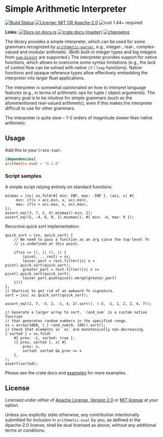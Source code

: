 # Simple Arithmetic Interpreter

[![Build Status](https://github.com/slowli/arithmetic-parser/workflows/Rust/badge.svg?branch=master)](https://github.com/slowli/arithmetic-parser/actions)
[![License: MIT OR Apache-2.0](https://img.shields.io/badge/License-MIT%2FApache--2.0-blue)](https://github.com/slowli/arithmetic-parser#license)
![rust 1.44+ required](https://img.shields.io/badge/rust-1.44+-blue.svg) 

**Links:** [![Docs on docs.rs](https://docs.rs/arithmetic-eval/badge.svg)](https://docs.rs/arithmetic-eval/)
[![crate docs (master)](https://img.shields.io/badge/master-yellow.svg?label=docs)](https://slowli.github.io/arithmetic-parser/arithmetic_eval/) 
[![changelog](https://img.shields.io/badge/-changelog-orange)](CHANGELOG.md)

The library provides a simple interpreter, which can be used for some grammars
recognized by [`arithmetic-parser`], e.g., integer-, real-, complex-valued and modular arithmetic.
(Both built-in integer types and big integers from [`num-bigint`] are supported.)
The interpreter provides support for native functions,
which allows to overcome some syntax limitations (e.g., the lack of control flow
can be solved with native `if` / `loop` functions). Native functions and opaque reference types
allow effectively embedding the interpreter into larger Rust applications.

The interpreter is somewhat opinionated on how to interpret language features
(e.g., in terms of arithmetic ops for tuple / object arguments).
The primary goal is to be intuitive for simple grammars (such as the aforementioned
real-valued arithmetic), even if this makes the interpreter difficult to use for other grammars.

The interpreter is quite slow – 1–2 orders of magnitude slower than native arithmetic.

## Usage

Add this to your `Crate.toml`:

```toml
[dependencies]
arithmetic-eval = "0.2.0"
```

### Script samples

A simple script relying entirely on standard functions.

```text
minmax = |xs| xs.fold(#{ min: INF, max: -INF }, |acc, x| #{
     min: if(x < acc.min, x, acc.min),
     max: if(x > acc.max, x, acc.max),
});
assert_eq((3, 7, 2, 4).minmax().min, 2);
assert_eq((5, -4, 6, 9, 1).minmax(), #{ min: -4, max: 9 });
```

Recursive quick sort implementation:

```text
quick_sort = |xs, quick_sort| {
    // We need to pass a function as an arg since the top-level fn
    // is undefined at this point.
  
    if(xs == (), || (), || {
        (pivot, ...rest) = xs;
        lesser_part = rest.filter(|x| x < pivot).quick_sort(quick_sort);
        greater_part = rest.filter(|x| x >= pivot).quick_sort(quick_sort);
        lesser_part.push(pivot).merge(greater_part)
    })()
};
// Shortcut to get rid of an awkward fn signature.
sort = |xs| xs.quick_sort(quick_sort);

assert_eq((1, 7, -3, 2, -1, 4, 2).sort(), (-3, -1, 1, 2, 2, 4, 7));

// Generate a larger array to sort. `rand_num` is a custom native function
// that generates random numbers in the specified range.
xs = array(1000, |_| rand_num(0, 100)).sort();
// Check that elements in `xs` are monotonically non-decreasing.
{ sorted } = xs.fold(
    #{ prev: -1, sorted: true },
    |{ prev, sorted }, x| #{
        prev: x,
        sorted: sorted && prev <= x
    },
);
assert(sorted);
```

Please see the crate docs and [examples](examples) for more examples.

## License

Licensed under either of [Apache License, Version 2.0](LICENSE-APACHE)
or [MIT license](LICENSE-MIT) at your option.

Unless you explicitly state otherwise, any contribution intentionally submitted
for inclusion in `arithmetic-eval` by you, as defined in the Apache-2.0 license,
shall be dual licensed as above, without any additional terms or conditions.

[`arithmetic-parser`]: https://docs.rs/crates/arithmetic-parser
[`num-bigint`]: https://crates.io/crates/num-bigint
[Schnorr signatures]: https://en.wikipedia.org/wiki/Schnorr_signature
